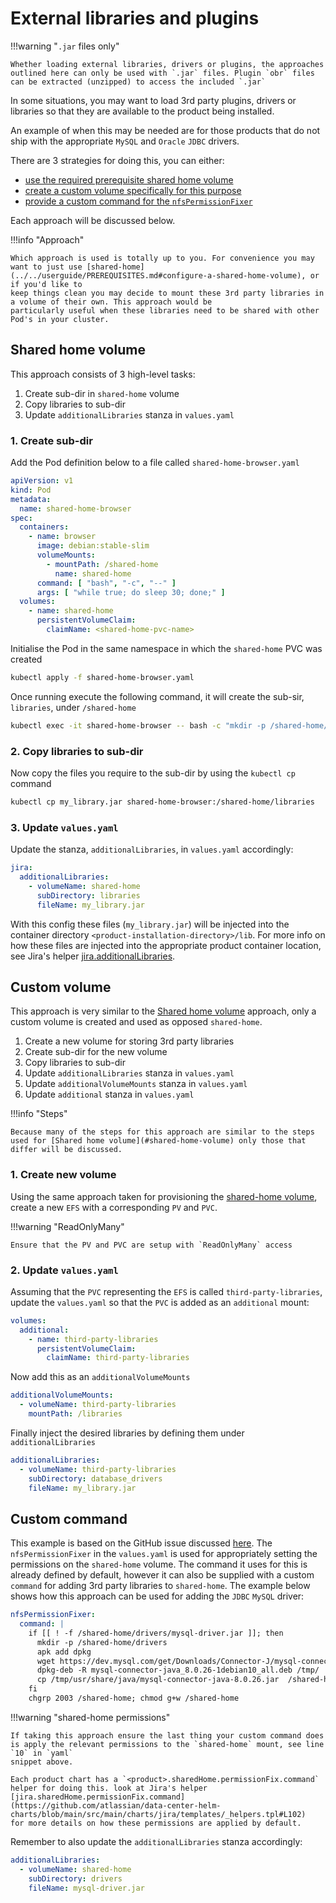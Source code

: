 # External libraries and plugins

!!!warning "`.jar` files only"

    Whether loading external libraries, drivers or plugins, the approaches outlined here can only be used with `.jar` files. Plugin `obr` files can be extracted (unzipped) to access the included `.jar`

In some situations, you may want to load 3rd party plugins, drivers or libraries so that they are available to the product 
being installed.

An example of when this may be needed are for those products that do not ship with the appropriate `MySQL` and `Oracle` 
`JDBC` drivers.

There are 3 strategies for doing this, you can either:

*  [use the required prerequisite shared home volume](#shared-home-volume) 
*  [create a custom volume specifically for this purpose](#custom-volume) 
*  [provide a custom command for the `nfsPermissionFixer`](#custom-command)

Each approach will be discussed below.

!!!info "Approach"

    Which approach is used is totally up to you. For convenience you may want to just use [shared-home](../../userguide/PREREQUISITES.md#configure-a-shared-home-volume), or if you'd like to 
    keep things clean you may decide to mount these 3rd party libraries in a volume of their own. This approach would be 
    particularly useful when these libraries need to be shared with other Pod's in your cluster.

## Shared home volume
This approach consists of 3 high-level tasks:

1. Create sub-dir in `shared-home` volume
2. Copy libraries to sub-dir
3. Update `additionalLibraries` stanza in `values.yaml`

### 1. Create sub-dir
Add the Pod definition below to a file called `shared-home-browser.yaml` 

```yaml
apiVersion: v1
kind: Pod
metadata:
  name: shared-home-browser
spec:
  containers:
    - name: browser
      image: debian:stable-slim
      volumeMounts:
        - mountPath: /shared-home
          name: shared-home
      command: [ "bash", "-c", "--" ]
      args: [ "while true; do sleep 30; done;" ]
  volumes:
    - name: shared-home
      persistentVolumeClaim:
        claimName: <shared-home-pvc-name>
```
Initialise the Pod in the same namespace in which the `shared-home` PVC was created
```bash
kubectl apply -f shared-home-browser.yaml
```
Once running execute the following command, it will create the sub-sir, `libraries`, under `/shared-home`
```bash
kubectl exec -it shared-home-browser -- bash -c "mkdir -p /shared-home/libraries"
```

### 2. Copy libraries to sub-dir
Now copy the files you require to the sub-dir by using the `kubectl cp` command
```bash
kubectl cp my_library.jar shared-home-browser:/shared-home/libraries
```

### 3. Update `values.yaml`
Update the stanza, `additionalLibraries`, in `values.yaml` accordingly:
```yaml
jira:
  additionalLibraries:
    - volumeName: shared-home
      subDirectory: libraries
      fileName: my_library.jar
```
With this config these files (`my_library.jar`) will be injected into the container directory `<product-installation-directory>/lib`. For more info on how these files are injected into the appropriate product container location, see Jira's helper [jira.additionalLibraries](https://github.com/atlassian/data-center-helm-charts/blob/main/src/main/charts/jira/templates/_helpers.tpl#L180).  

## Custom volume
This approach is very similar to the [Shared home volume](#shared-home-volume) approach, only a custom volume is created and used as opposed `shared-home`. 

1. Create a new volume for storing 3rd party libraries
2. Create sub-dir for the new volume
3. Copy libraries to sub-dir
4. Update `additionalLibraries` stanza in `values.yaml`
5. Update `additionalVolumeMounts` stanza in `values.yaml`
6. Update `additional` stanza in `values.yaml`

!!!info "Steps"

    Because many of the steps for this approach are similar to the steps used for [Shared home volume](#shared-home-volume) only those that differ will be discussed.

### 1. Create new volume
Using the same approach taken for provisioning the [shared-home volume](../storage/aws/SHARED_STORAGE.md), create a new `EFS` with a corresponding `PV` and `PVC`.

!!!warning "ReadOnlyMany"

    Ensure that the PV and PVC are setup with `ReadOnlyMany` access

### 2. Update `values.yaml`
Assuming that the `PVC` representing the `EFS` is called `third-party-libraries`, update the `values.yaml` so that the `PVC` is added as an `additional` mount:
```yaml
volumes:
  additional:
    - name: third-party-libraries
      persistentVolumeClaim:
        claimName: third-party-libraries
```
Now add this as an `additionalVolumeMounts`
```yaml
additionalVolumeMounts:
  - volumeName: third-party-libraries
    mountPath: /libraries
```
Finally inject the desired libraries by defining them under `additionalLibraries`
```yaml
additionalLibraries:
  - volumeName: third-party-libraries
    subDirectory: database_drivers
    fileName: my_library.jar
```

## Custom command
This example is based on the GitHub issue discussed [here](https://github.com/atlassian/data-center-helm-charts/issues/239). The `nfsPermissionFixer` in the `values.yaml` is used for appropriately setting the permissions on the `shared-home` volume. The command it uses for this is already defined by default, however
it can also be supplied with a custom `command` for adding 3rd party libraries to `shared-home`. The example below shows how this approach can be used for adding the `JDBC` `MySQL` driver:

```yaml linenums="1"
nfsPermissionFixer:
  command: |
    if [[ ! -f /shared-home/drivers/mysql-driver.jar ]]; then
      mkdir -p /shared-home/drivers
      apk add dpkg
      wget https://dev.mysql.com/get/Downloads/Connector-J/mysql-connector-java_8.0.26-1debian10_all.deb
      dpkg-deb -R mysql-connector-java_8.0.26-1debian10_all.deb /tmp/
      cp /tmp/usr/share/java/mysql-connector-java-8.0.26.jar  /shared-home/drivers/mysql-driver.jar
    fi
    chgrp 2003 /shared-home; chmod g+w /shared-home
```
!!!warning "shared-home permissions"

    If taking this approach ensure the last thing your custom command does is apply the relevant permissions to the `shared-home` mount, see line `10` in `yaml` 
    snippet above. 

    Each product chart has a `<product>.sharedHome.permissionFix.command` helper for doing this. look at Jira's helper [jira.sharedHome.permissionFix.command](https://github.com/atlassian/data-center-helm-charts/blob/main/src/main/charts/jira/templates/_helpers.tpl#L102) 
    for more details on how these permissions are applied by default.

Remember to also update the `additionalLibraries` stanza accordingly:
```yaml
additionalLibraries: 
  - volumeName: shared-home
    subDirectory: drivers
    fileName: mysql-driver.jar
```